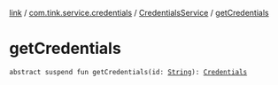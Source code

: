 [link](../../index.md) / [com.tink.service.credentials](../index.md) / [CredentialsService](index.md) / [getCredentials](./get-credentials.md)

# getCredentials

`abstract suspend fun getCredentials(id: `[`String`](https://kotlinlang.org/api/latest/jvm/stdlib/kotlin/-string/index.html)`): `[`Credentials`](../../com.tink.model.credentials/-credentials/index.md)